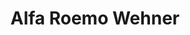 ---
title: "Alfa Roemo Wehner"
url: /buchholz-in-der-nordheide/alfa-roemo-wehner/
shop: Autohaus
---